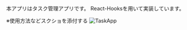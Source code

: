 本アプリはタスク管理アプリです。
React-Hooksを用いて実装しています。

※使用方法などスクショを添付する
![TaskApp](https://user-images.githubusercontent.com/70302566/110121696-0db60880-7e02-11eb-9d2f-3eeee9ea1855.gif)
